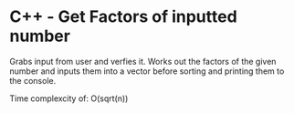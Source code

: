 # C++ - Get Factors of inputted number

Grabs input from user and verfies it. Works out the factors of the given number and inputs them
into a vector before sorting and printing them to the console.

Time complexcity of:
O(sqrt(n))